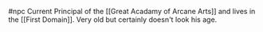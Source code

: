 #npc
Current Principal of the [[Great Acadamy of Arcane Arts]] and lives in the [[First Domain]]. Very old but certainly doesn't look his age.